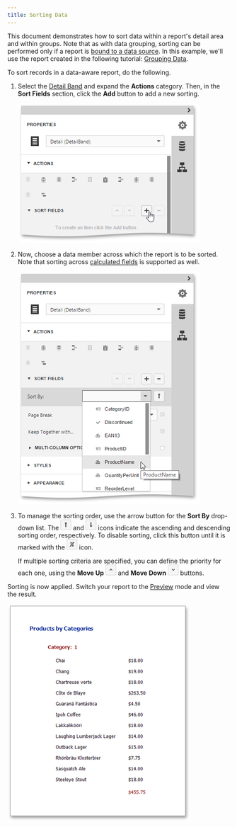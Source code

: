 ```yaml
---
title: Sorting Data
---
```

This document demonstrates how to sort data within a report's detail area and within groups. Note that as with data grouping, sorting can be performed only if a report is [bound to a data source](../../../../../interface-elements-for-web/articles/report-designer/creating-reports/providing-data/bind-a-report-to-data.md). In this example, we'll use the report created in the following tutorial: [Grouping Data](../../../../../interface-elements-for-web/articles/report-designer/creating-reports/shaping-data/grouping-data.md).

To sort records in a data-aware report, do the following.
1. Select the [Detail Band](../../../../../interface-elements-for-web/articles/report-designer/report-elements/report-bands.md) and expand the **Actions** category. Then, in the **Sort Fields** section, click the **Add** button to add a new sorting.
	
	![eud-sorting-data-0](../../../../images/Img119667.png)
2. Now, choose a data member across which the report is to be sorted. Note that sorting across [calculated fields](../../../../../interface-elements-for-web/articles/report-designer/creating-reports/providing-data/calculated-fields.md) is supported as well.
	
	![eud-sorting-data-1](../../../../images/Img119668.png)
3. To manage the sorting order, use the arrow button for the **Sort By** drop-down list. The ![eud-grouping-data-4](../../../../images/Img119657.png) and ![WebRD_SortDiscendingButton](../../../../images/Img125204.png) icons indicate the ascending and descending sorting order, respectively. To disable sorting, click this button until it is marked with the ![WebRD_NoSortButton](../../../../images/Img125205.png) icon.
	
	If multiple sorting criteria are specified, you can define the priority for each one, using the **Move Up** ![eud-sorting-data-3](../../../../images/Img119670.png) and **Move Down** ![eud-sorting-data-4](../../../../images/Img119671.png) buttons.

Sorting is now applied. Switch your report to the [Preview](../../../../../interface-elements-for-web/articles/report-designer/document-preview.md) mode and view the result.

![eud-sorting-data-2](../../../../images/Img119669.png)